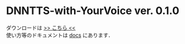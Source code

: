 # DNNTTS-with-YourVoice ver. 0.1.0
ダウンロードは [>> こちら <<](https://gitlab.com/f-matano44/dnntts-with-yourvoice/-/releases)<br>
使い方等のドキュメントは [docs](https://gitlab.com/f-matano44/dnntts-with-yourvoice/-/tree/main/docs) にあります．
